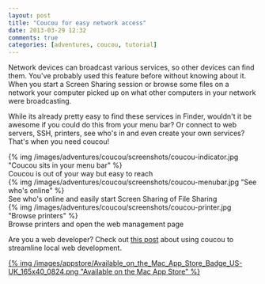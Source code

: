 ```yaml
---
layout: post
title: "Coucou for easy network access"
date: 2013-03-29 12:32
comments: true
categories: [adventures, coucou, tutorial]
---
```


Network devices can broadcast various services, so other devices can find them. You've probably used this feature before without knowing about it. When you start a Screen Sharing session or browse some files on a network your computer picked up on what other computers in your network were broadcasting.

While its already pretty easy to find these services in Finder, wouldn't it be awesome if you could do this from your menu bar? Or connect to web servers, SSH, printers, see who's in and even create your own services? That's when you need coucou!

<div class="thumbnail">
{% img /images/adventures/coucou/screenshots/coucou-indicator.jpg "Coucou sits in your menu bar" %}
<div class="caption">
Coucou is out of your way but easy to reach
</div>
</div>

<div class="thumbnail">
{% img /images/adventures/coucou/screenshots/coucou-menubar.jpg "See who's online" %}
<div class="caption">
See who's online and easily start Screen Sharing of File Sharing
</div>

</div>
<div class="thumbnail">
{% img /images/adventures/coucou/screenshots/coucou-printer.jpg "Browse printers" %}
<div class="caption">
Browse printers and open the web management page
</div>
</div>

Are you a web developer? Check out [this post](/blog/2013/03/29/coucou-for-web-developers) about using coucou to streamline local web development.

<a href="https://itunes.apple.com/app/coucou/id620436774">{% img /images/appstore/Available_on_the_Mac_App_Store_Badge_US-UK_165x40_0824.png "Available on the Mac App Store" %}</a>
